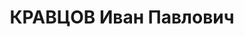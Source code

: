 ---
title: КРАВЦОВ Иван Павлович
description: "Род. в 1895, Украина, Харьковская обл., Краснопольский р-н, с. Рясное,\
  \ украинец, обр.: начальное, член ВКП(б) с 1928. Проживал: Украинская ССР, г. Харьков,\
  \ Самеровский пер. 9. Техник-строитель, облпотребсоюз \n  Арестован 30.10.1937.\
  \ Обв. по ст. 54-2-7-8-11 (участник антисоветской националистической организации,\
  \ проводил антисоветскую работу). Приговор: ВК ВС СССР, 30.12.1937 – ВМН. Расстрелян\
  \ 31.12.1937, г.Харьков. \n  Реабилитирован 15.03.1958"
---